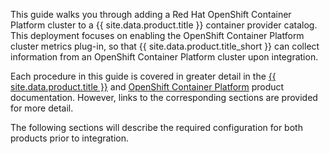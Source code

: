 This guide walks you through adding a Red Hat OpenShift Container Platform cluster to a {{ site.data.product.title }} container provider catalog. This deployment focuses on enabling the OpenShift Container Platform cluster metrics plug-in, so that {{ site.data.product.title_short }} can collect information from an OpenShift Container Platform cluster upon integration.

Each procedure in this guide is covered in greater detail in the
[{{ site.data.product.title }}](https://www.ibm.com/support/knowledgecenter/SSFC4F_2.0.0/mcm/infrastructure/infra_mgmt_intro.html)
and [OpenShift Container Platform](https://access.redhat.com/documentation/en/openshift-container-platform/)
product documentation. However, links to the corresponding sections are
provided for more detail.

The following sections will describe the required configuration for both
products prior to integration.
